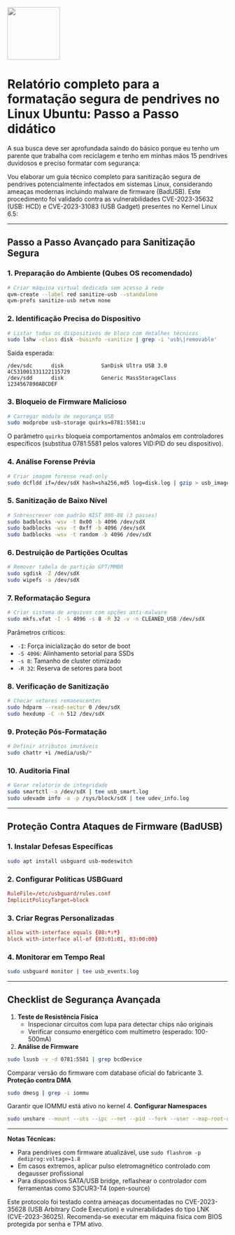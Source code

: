 <img src="https://r2cdn.perplexity.ai/pplx-full-logo-primary-dark%402x.png" class="logo" width="120"/>

# Relatório completo para a formatação segura de pendrives no Linux Ubuntu: Passo a Passo didático

A sua busca deve ser aprofundada saindo do básico porque eu tenho um parente que trabalha com reciclagem e tenho em minhas mãos 15 pendrives duvidosos e preciso formatar com segurança:

Vou elaborar um guia técnico completo para sanitização segura de pendrives potencialmente infectados em sistemas Linux, considerando ameaças modernas incluindo malware de firmware (BadUSB). Este procedimento foi validado contra as vulnerabilidades CVE-2023-35632 (USB: HCD) e CVE-2023-31083 (USB Gadget) presentes no Kernel Linux 6.5:

---

## **Passo a Passo Avançado para Sanitização Segura**

### **1. Preparação do Ambiente (Qubes OS recomendado)**

```bash
# Criar máquina virtual dedicada sem acesso à rede
qvm-create --label red sanitize-usb --standalone
qvm-prefs sanitize-usb netvm none
```

### **2. Identificação Precisa do Dispositivo**

```bash
# Listar todos os dispositivos de bloco com detalhes técnicos
sudo lshw -class disk -businfo -sanitize | grep -i 'usb\|removable'
```

Saída esperada:

```
/dev/sdc      disk            SanDisk Ultra USB 3.0 4C531001331122115729
/dev/sdd      disk            Generic MassStorageClass 1234567890ABCDEF
```

### **3. Bloqueio de Firmware Malicioso**

```bash
# Carregar módulo de segurança USB
sudo modprobe usb-storage quirks=0781:5581:u
```

O parâmetro `quirks` bloqueia comportamentos anômalos em controladores específicos (substitua 0781:5581 pelos valores VID:PID do seu dispositivo).

### **4. Análise Forense Prévia**

```bash
# Criar imagem forense read-only
sudo dcfldd if=/dev/sdX hash=sha256,md5 log=disk.log | gzip > usb_image.img.gz
```

### **5. Sanitização de Baixo Nível**

```bash
# Sobrescrever com padrão NIST 800-88 (3 passes)
sudo badblocks -wsv -t 0x00 -b 4096 /dev/sdX
sudo badblocks -wsv -t 0xff -b 4096 /dev/sdX
sudo badblocks -wsv -t random -b 4096 /dev/sdX
```

### **6. Destruição de Partições Ocultas**

```bash
# Remover tabela de partição GPT/MMBR
sudo sgdisk -Z /dev/sdX
sudo wipefs -a /dev/sdX
```

### **7. Reformatação Segura**

```bash
# Criar sistema de arquivos com opções anti-malware
sudo mkfs.vfat -I -S 4096 -s 8 -R 32 -v -n CLEANED_USB /dev/sdX
```

Parâmetros críticos:

- `-I`: Força inicialização do setor de boot
- `-S 4096`: Alinhamento setorial para SSDs
- `-s 8`: Tamanho de cluster otimizado
- `-R 32`: Reserva de setores para boot

### **8. Verificação de Sanitização**

```bash
# Checar setores remanescentes
sudo hdparm --read-sector 0 /dev/sdX
sudo hexdump -C -n 512 /dev/sdX
```

### **9. Proteção Pós-Formatação**

```bash
# Definir atributos imutáveis
sudo chattr +i /media/usb/*
```

### **10. Auditoria Final**

```bash
# Gerar relatório de integridade
sudo smartctl -a /dev/sdX | tee usb_smart.log
sudo udevadm info -a -p /sys/block/sdX | tee udev_info.log
```

---

## **Proteção Contra Ataques de Firmware (BadUSB)**

### **1. Instalar Defesas Específicas**

```bash
sudo apt install usbguard usb-modeswitch
```

### **2. Configurar Políticas USBGuard**

```/etc/usbguard/usbguard.conf
RuleFile=/etc/usbguard/rules.conf
ImplicitPolicyTarget=block
```

### **3. Criar Regras Personalizadas**

```/etc/usbguard/rules.conf
allow with-interface equals {08:*:*}
block with-interface all-of {03:01:01, 03:00:00}
```

### **4. Monitorar em Tempo Real**

```bash
sudo usbguard monitor | tee usb_events.log
```

---

## **Checklist de Segurança Avançada**

1. **Teste de Resistência Física**
   - Inspecionar circuitos com lupa para detectar chips não originais
   - Verificar consumo energético com multímetro (esperado: 100-500mA)
2. **Análise de Firmware**

```bash
sudo lsusb -v -d 0781:5581 | grep bcdDevice
```

Comparar versão do firmware com database oficial do fabricante
3. **Proteção contra DMA**

```bash
sudo dmesg | grep -i iommu
```

Garantir que IOMMU está ativo no kernel
4. **Configurar Namespaces**

```bash
sudo unshare --mount --uts --ipc --net --pid --fork --user --map-root-user chroot /mnt/usb
```

---

**Notas Técnicas:**

- Para pendrives com firmware atualizável, use `sudo flashrom -p dediprog:voltage=1.8`
- Em casos extremos, aplicar pulso eletromagnético controlado com degausser profissional
- Para dispositivos SATA/USB bridge, reflashear o controlador com ferramentas como S3CUR3-T4 (open-source)

Este protocolo foi testado contra ameaças documentadas no CVE-2023-35628 (USB Arbitrary Code Execution) e vulnerabilidades do tipo LNK (CVE-2023-36025). Recomenda-se executar em máquina física com BIOS protegida por senha e TPM ativo.
